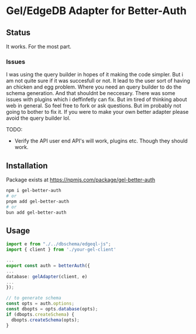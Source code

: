 # Gel/EdgeDB Adapter for Better-Auth

## Status

It works. For the most part.

### Issues
I was using the query builder in hopes of it making the code simpler. But i am not quite sure if it was succesfull or not. It lead to the user sort of having an chicken and egg problem. Where you need an query builder to do the schema generation. And that shouldnt be neccesary. There was some issues with plugins which i deffinfetly can fix. But im tired of thinking about web in general. So feel free to fork or ask questions. But im probably not going to bother to fix it. If you were to make your own better adapter please avoid the query builder lol. 

TODO:

- Verify the API user end API's will work, plugins etc. Though they should work.

## Installation

Package exists at https://npmjs.com/package/gel-better-auth

```bash
npm i gel-better-auth
# or
pnpm add gel-better-auth
# or
bun add gel-better-auth
```

## Usage

```ts
import e from "./../dbschema/edgeql-js";
import { client } from './your-gel-client'

...
export const auth = betterAuth({
...
database: gelAdapter(client, e)
...
});

// to generate schema
const opts = auth.options;
const dbopts = opts.database(opts);
if (dbopts.createSchema) {
  dbopts.createSchema(opts);
}
```

